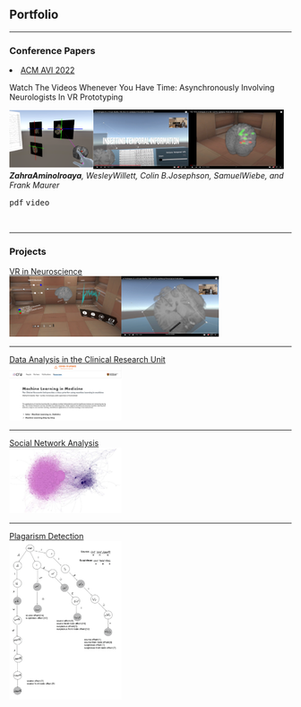 ## Portfolio

---
### Conference Papers
<li>
<u>ACM AVI 2022</u>
  <p>Watch The Videos Whenever You Have Time: Asynchronously Involving Neurologists In VR Prototyping</p>
  <img src="images/1.png" width=150 height=105/><img src="images/2.png" width=170/><img src="images/3.png" width=170/>
  <i><b>ZahraAminolroaya</b>, WesleyWillett, Colin B.Josephson, SamuelWiebe, and Frank Maurer</i>

<kbd>pdf</kbd>
<kbd>video</kbd>
</li>
<br>
 
---
### Projects

[VR in Neuroscience](/sample_page)
<br>
<img src="images/EPES1.PNG" width=200/><img src="images/EPES2.png" width=174/>

---
[Data Analysis in the Clinical Research Unit](/pdf/sample_presentation.pdf)
<br>
<img src="images/CRU1.png" width=200/>

---
[Social Network Analysis](/pdf/sample_presentation.pdf)
<br>
<img src="images/SNA.png" width=200/>

---
[Plagarism Detection](/pdf/sample_presentation.pdf)
<br>
<img src="images/plag.png" width=200/>


